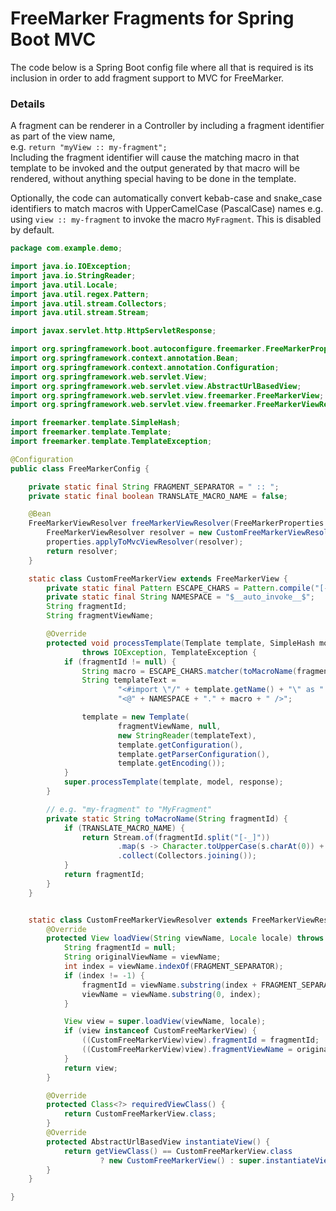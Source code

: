 # FreeMarker Fragments for Spring Boot MVC

The code below is a Spring Boot config file where all that is required is its inclusion in order to add
fragment support to MVC for FreeMarker.

### Details

A fragment can be renderer in a Controller by including a fragment identifier as part of the view name,  
e.g. `return "myView :: my-fragment";`  
Including the fragment identifier will cause the matching macro in that template to be invoked and the output
generated by that macro will be rendered, without anything special having to be done in the template.

Optionally, the code can automatically convert kebab-case and snake_case identifiers to match macros with
UpperCamelCase (PascalCase) names e.g. using `view :: my-fragment` to invoke the macro `MyFragment`. This is
disabled by default.


```java
package com.example.demo;

import java.io.IOException;
import java.io.StringReader;
import java.util.Locale;
import java.util.regex.Pattern;
import java.util.stream.Collectors;
import java.util.stream.Stream;

import javax.servlet.http.HttpServletResponse;

import org.springframework.boot.autoconfigure.freemarker.FreeMarkerProperties;
import org.springframework.context.annotation.Bean;
import org.springframework.context.annotation.Configuration;
import org.springframework.web.servlet.View;
import org.springframework.web.servlet.view.AbstractUrlBasedView;
import org.springframework.web.servlet.view.freemarker.FreeMarkerView;
import org.springframework.web.servlet.view.freemarker.FreeMarkerViewResolver;

import freemarker.template.SimpleHash;
import freemarker.template.Template;
import freemarker.template.TemplateException;

@Configuration
public class FreeMarkerConfig {

    private static final String FRAGMENT_SEPARATOR = " :: ";
    private static final boolean TRANSLATE_MACRO_NAME = false;

    @Bean
    FreeMarkerViewResolver freeMarkerViewResolver(FreeMarkerProperties properties) {
        FreeMarkerViewResolver resolver = new CustomFreeMarkerViewResolver();
        properties.applyToMvcViewResolver(resolver);
        return resolver;
    }

    static class CustomFreeMarkerView extends FreeMarkerView {
        private static final Pattern ESCAPE_CHARS = Pattern.compile("[-.@]");
        private static final String NAMESPACE = "$__auto_invoke__$";
        String fragmentId;
        String fragmentViewName;

        @Override
        protected void processTemplate(Template template, SimpleHash model, HttpServletResponse response)
                throws IOException, TemplateException {
            if (fragmentId != null) {
                String macro = ESCAPE_CHARS.matcher(toMacroName(fragmentId)).replaceAll("\\\\$0");
                String templateText =
                        "<#import \"/" + template.getName() + "\" as " + NAMESPACE + ">" +
                        "<@" + NAMESPACE + "." + macro + " />";

                template = new Template(
                        fragmentViewName, null,
                        new StringReader(templateText),
                        template.getConfiguration(),
                        template.getParserConfiguration(),
                        template.getEncoding());
            }
            super.processTemplate(template, model, response);
        }

        // e.g. "my-fragment" to "MyFragment"
        private static String toMacroName(String fragmentId) {
            if (TRANSLATE_MACRO_NAME) {
                return Stream.of(fragmentId.split("[-_]"))
                        .map(s -> Character.toUpperCase(s.charAt(0)) + s.substring(1))
                        .collect(Collectors.joining());
            }
            return fragmentId;
        }
    }


    static class CustomFreeMarkerViewResolver extends FreeMarkerViewResolver {
        @Override
        protected View loadView(String viewName, Locale locale) throws Exception {
            String fragmentId = null;
            String originalViewName = viewName;
            int index = viewName.indexOf(FRAGMENT_SEPARATOR);
            if (index != -1) {
                fragmentId = viewName.substring(index + FRAGMENT_SEPARATOR.length());
                viewName = viewName.substring(0, index);
            }

            View view = super.loadView(viewName, locale);
            if (view instanceof CustomFreeMarkerView) {
                ((CustomFreeMarkerView)view).fragmentId = fragmentId;
                ((CustomFreeMarkerView)view).fragmentViewName = originalViewName;
            }
            return view;
        }

        @Override
        protected Class<?> requiredViewClass() {
            return CustomFreeMarkerView.class;
        }
        @Override
        protected AbstractUrlBasedView instantiateView() {
            return getViewClass() == CustomFreeMarkerView.class
                    ? new CustomFreeMarkerView() : super.instantiateView();
        }
    }

}
```